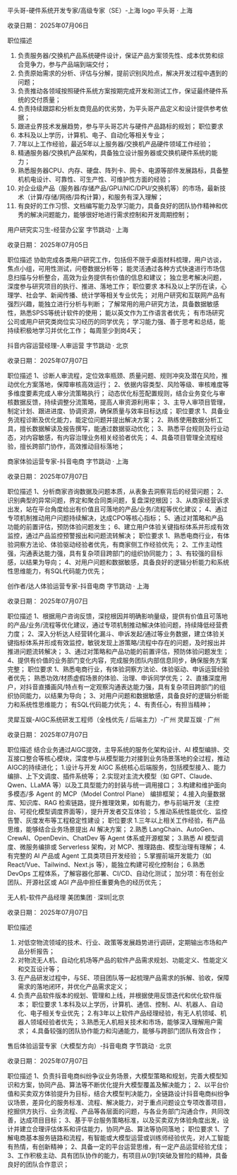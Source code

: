 平头哥-硬件系统开发专家/高级专家（SE）-上海
logo
平头哥 · 上海

收录日期： 2025年07月06日

职位描述
1. 负责服务器/交换机产品系统硬件设计，保证产品方案领先性、成本优势和综合竞争力，参与产品端到端交付；
2. 负责原始需求的分析、评估与分解，提前识别风险点，解决开发过程中遇到的问题；
3. 负责推动各领域按照硬件系统方案按期完成开发和测试工作，保证最终硬件系统的交付质量；
4. 负责持续跟踪和分析友商竞品的优劣势，为平头哥产品定义和设计提供参考依据；
5. 跟进业界技术发展趋势，参与平头哥芯片与硬件产品路标的规划；
职位要求
1. 本科及以上学历，计算机、电子、自动化等相关专业；
2. 7年以上工作经验，最近5年以上服务器/交换机产品硬件领域工作经验；
3. 精通服务器/交换机产品架构，具备独立设计服务器或交换机硬件系统的能力；
4. 熟悉服务器CPU、内存、硬盘、阵列卡、网卡、电源等部件发展路标，具备整机机电设计、可靠性、可生产性、可维护性方面的经验；
5. 对企业级产品（服务器/存储产品/GPU/NIC/DPU/交换机等）的市场，最新技术（计算/存储/⽹络/异构计算），和服务有深⼊理解；
6. 有良好的工作习惯、文档编写能力及学习能力，具备良好的团队协作精神和优秀的解决问题能力，能够很好地进行需求控制和开发周期控制；


用户研究实习生-经营办公室
字节跳动 · 上海

收录日期： 2025年07月05日

职位描述
协助完成各类用户研究工作，包括但不限于桌面材料梳理，用户访谈，焦点小组，可用性测试，问卷数据分析等；
能灵活通过各种方式快速进行市场信息扫描与分析整合，高效为业务提供有价值的信息和建议；
独立思考解决问题，深度参与研究项目的执行、推进、落地工作；
职位要求
本科及以上学历在读，心理学、社会学、新闻传播、统计学等相关专业优先；
对用户研究和互联网产品有强烈兴趣，能独立进行分析与判断；
了解常用的用户研究方法，具备数据敏感性，熟悉SPSS等统计软件的使用；
能以英文作为工作语言者优先；
有市场研究公司或用户研究类岗位实习经历的同学优先；
学习能力强、善于思考和总结，能持续积极地学习并优化工作；
每周至少到岗4天；


抖音内容运营经理-人审运营
字节跳动 · 北京

收录日期： 2025年07月07日

职位描述
1、诊断人审流程，定位效率瓶颈、质量问题、规则冲突及潜在风险，推动优化方案落地，保障审核高效运行；
2、依据内容类型、风险等级、审核难度等多维度要素完成人审分流策略执行；
动态优化标签配置规则，结合业务变化与审核数据反馈，持续调整分流策略，提高人审资源利用率；
3、主导人审项目管理，制定计划、跟进进度、协调资源，确保质量与效率目标达成；
职位要求
1、具备业务流程诊断及优化能力，能定位问题并提出解决方案；
2、熟练使用数据分析工具，擅长数据解读及报告撰写，能通过数据驱动优化；
3、熟悉平台规则及行业动态，对内容敏感，有内容治理业务相关经验者优先；
4、具备项目管理全流程经验，擅长跨部门协作，高效推动目标落地；

商家体验运营专家-抖音电商
字节跳动 · 上海

收录日期： 2025年07月07日

职位描述
1、分析商家咨询数据及问题本质，从表象去洞察背后的经营问题；
2、识别典型的异常问题，界定和聚合同类问题，复盘深挖根因；
3、从商家经营诉求出发，站在平台角度给出有价值且可落地的产品/业务/流程等优化建议；
4、通过专项机制推动用户问题持续解决，达成CPO等核心指标；
5、通过对策略和产品功能的前置评估，预防体验问题发生；
6、建立用户体验关键指标体系并形成有效监控，通过产品监控预警报出和问题流转解决；
职位要求
1、熟悉电商行业，有体验洞察方法论、体验驱动经验者优先，有商家侧工作经验优先；
2、工作主动性强，沟通表达能力强，具有复杂项目跨部门的组织协同能力；
3、有较强的目标感，以结果为导向；
4、对用户问题和数据敏感，具备良好的逻辑分析能力和系统性思维能力，有SQL代码能力优先；

创作者/达人体验运营专家-抖音电商
字节跳动 · 上海

收录日期： 2025年07月07日

职位描述
1、根据用户咨询反馈，深挖根因并明确影响量级，提供有价值且可落地的产品/业务/流程等优化建议，通过专项机制推动解决体验问题，持续降低经营费力度；
2、深入分析达人经营转化漏斗、申诉发起/通过等业务数据，建立体验关键指标体系并形成有效监控，敏锐发现上游策略/流程中存在的问题，及时报出并推进问题流转解决；
3、通过对策略和产品功能的前置评估，预防体验问题发生；
4、提供有价值的业务部门变化内容，完成服务团队内部信息同步，确保服务方案完整；
职位要求
1、熟悉电商行业，有体验洞察方法论、体验驱动、申诉运营经验者优先；
熟悉功效/材质虚假场景的体验、治理、申诉同学优先；
2、直播深度用户，对抖音直播画风/特点有一定观察沟通表达能力强，具有复杂项目跨部门的组织协同能力，以结果为导向；
3、对用户问题和数据敏感，具备良好的逻辑分析能力和系统性思维能力；
有SQL代码能力优先；
4、有责任心，有担当精神；

灵犀互娱-AIGC系统研发工程师（全栈优先 / 后端主力）-广州
灵犀互娱 · 广州

收录日期： 2025年07月07日

职位描述
结合业务通过AIGC提效，主导系统的服务化架构设计、AI 模型编排、交互接口整合等核心模块，深度参与从模型能力对接到业务场景落地的全过程，推动 AIGC的持续进化；
1.设计与开发 AIGC 系统核心后端服务，包括模型接入、能力编排、上下文调度、插件系统等；
2.实现对主流大模型（如 GPT、Claude、Qwen、LLaMA 等）以及工具型能力的封装与统一调用接口；
3.构建和维护面向多模态/多 Agent 的 MCP（Model Control Plane） 编排框架；
4.接入向量数据库、知识库、RAG 检索链路，提升推理效果，如有能力，参与前端开发（主控台、可视化模型调度界面等），提升开发者交互体验；
5.推动系统性能优化、监控告警、灰度发布等工程稳定性建设；
职位要求
1.三年以上相关工作经验，有产品思维，能够结合业务场景提出 AI 解决方案；
2.熟悉 LangChain、AutoGen、CrewAI、OpenDevin、ChatDev 等 Agent 体系或开源框架；
3.熟悉 AI 模型调度、微服务编排或 Serverless 架构，对 MCP、推理路由、模型治理有理解；
4.有完整的 AI 产品或 Agent 工具类项目开发经验；
5.掌握前端开发能力（如 React/Vue、Tailwind、Next.js 等），能独立构建可视化控制台；
6.熟悉 DevOps 工程体系，了解容器化部署、CI/CD、自动化测试；
加分项：有在创业团队、开源社区或 AGI 产品中担任重要角色的经历优先；


无人机-软件产品经理
美团集团 · 深圳|北京

收录日期： 2025年07月07日

职位描述
1. 对低空物流领域的技术、行业、政策等发展趋势进行调研，定期输出市场和产品分析报告；
2. 对物流无人机、自动化机场等产品的软件产品需求规划、功能定义、性能定义和交互设计等；
3. 在产品研发过程中，与SE、项目团队等一起梳理产品需求的拆解、验收，保障需求的落地闭环，并优化产品需求定义；
4. 负责产品软件版本的规划、管理和上线，并根据使用反馈迭代和优化软件版本；
职位要求
1.本科及以上学历，计算机、通信、控制、AI、机器人、自动化、电子相关专业优先；
2.有3年以上软件产品经理经验，有无人机领域、机器人领域经验者优先；
3.熟悉无人机相关技术和市场，能够深入理解用户需求；
4.具备较强的团队协作能力和沟通能力，能够与跨部门团队有效合作；


售后体验运营专家（大模型方向）-抖音电商
字节跳动 · 北京

收录日期： 2025年07月07日

职位描述
1、负责抖音电商纠纷争议业务场景，大模型策略和规划，完善大模型知识和方案，协同产品、算法等不断优化提升大模型覆盖及解决能力；
2、以平台价值和买卖双方体验提升为目标，结合大模型判决能力，全链路设计抖音电商纠纷争议场景，差异化的服务标准、流程、解决能力，对于重点问题设立专项改善项目，挖掘供方执行、业务流程、产品等各层面的问题，与各业务部门沟通合作，共同改善，达成项目目标；
3、基于平台服务策略标准，以及买卖双方体验角度出发，设计并建立合理评估体系和评估能力，协同产品、算法等协同落地；
职位要求
1、了解电商基本服务链路和流程，有智能或大模型运营或训练师经验优先，对人工智能有热情，有创新精神；
2、具备一定的平台运营思维，有一定产品运营经验尤佳；
3、工作积极主动、具有团队协作的能力，有项目从0到1突破及冒险的精神，具备良好的团队合作意识；

